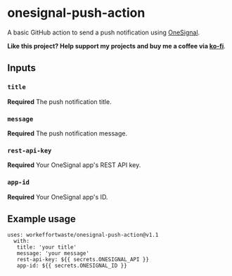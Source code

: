 # onesignal-push-action

A basic GitHub action to send a push notification using [OneSignal](https://onesignal.com/).

**Like this project? Help support my projects and buy me a coffee via [ko-fi](https://ko-fi.com/defaced)**.

## Inputs

### `title`

**Required** The push notification title.

### `message`

**Required** The push notification message.

### `rest-api-key`

**Required** Your OneSignal app's REST API key.

### `app-id`

**Required** Your OneSignal app's ID.

## Example usage

```
uses: workeffortwaste/onesignal-push-action@v1.1
  with:
   title: 'your title'
   message: 'your message'
   rest-api-key: ${{ secrets.ONESIGNAL_API }}
   app-id: ${{ secrets.ONESIGNAL_ID }}
```

